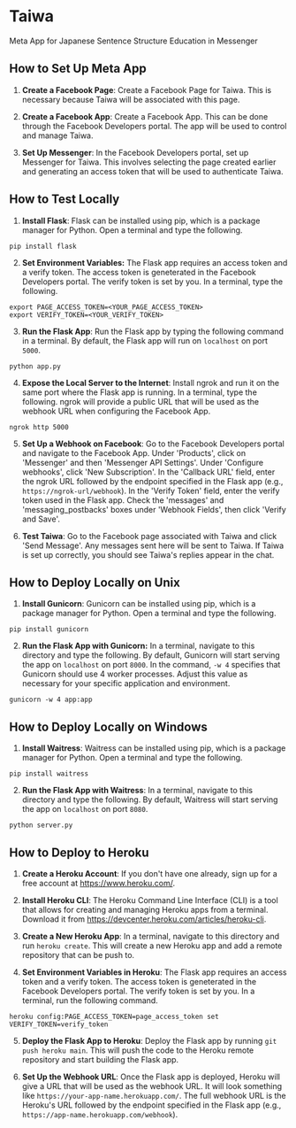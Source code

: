 # Taiwa
Meta App for Japanese Sentence Structure Education in Messenger

## How to Set Up Meta App

1. **Create a Facebook Page**: Create a Facebook Page for Taiwa. This is necessary because Taiwa will be associated with this page.

2. **Create a Facebook App**: Create a Facebook App. This can be done through the Facebook Developers portal. The app will be used to control and manage Taiwa.

3. **Set Up Messenger**: In the Facebook Developers portal, set up Messenger for Taiwa. This involves selecting the page created earlier and generating an access token that will be used to authenticate Taiwa.

## How to Test Locally

1. **Install Flask**: Flask can be installed using pip, which is a package manager for Python. Open a terminal and type the following.

```
pip install flask
```

2. **Set Environment Variables:** The Flask app requires an access token and a verify token. The access token is geneterated in the Facebook Developers portal. The verify token is set by you. In a terminal, type the following.

```
export PAGE_ACCESS_TOKEN=<YOUR_PAGE_ACCESS_TOKEN>
export VERIFY_TOKEN=<YOUR_VERIFY_TOKEN>
```

3. **Run the Flask App**: Run the Flask app by typing the following command in a terminal. By default, the Flask app will run on `localhost` on port `5000`.

```
python app.py
```

4. **Expose the Local Server to the Internet**: Install ngrok and run it on the same port where the Flask app is running. In a terminal, type the following. ngrok will provide a public URL that will be used as the webhook URL when configuring the Facebook App.

```
ngrok http 5000
```

5. **Set Up a Webhook on Facebook**: Go to the Facebook Developers portal and navigate to the Facebook App. Under 'Products', click on 'Messenger' and then 'Messenger API Settings'. Under 'Configure webhooks', click 'New Subscription'. In the 'Callback URL' field, enter the ngrok URL followed by the endpoint specified in the Flask app (e.g., `https://ngrok-url/webhook`). In the 'Verify Token' field, enter the verify token used in the Flask app. Check the 'messages' and 'messaging_postbacks' boxes under 'Webhook Fields', then click 'Verify and Save'.

6. **Test Taiwa**: Go to the Facebook page associated with Taiwa and click 'Send Message'. Any messages sent here will be sent to Taiwa. If Taiwa is set up correctly, you should see Taiwa's replies appear in the chat.

## How to Deploy Locally on Unix

1. **Install Gunicorn**: Gunicorn can be installed using pip, which is a package manager for Python. Open a terminal and type the following.

```
pip install gunicorn
```

2. **Run the Flask App with Gunicorn:** In a terminal, navigate to this directory and type the following. By default, Gunicorn will start serving the app on `localhost` on port `8000`. In the command, `-w 4` specifies that Gunicorn should use 4 worker processes. Adjust this value as necessary for your specific application and environment.

```
gunicorn -w 4 app:app
```

## How to Deploy Locally on Windows

1. **Install Waitress**: Waitress can be installed using pip, which is a package manager for Python. Open a terminal and type the following.

```
pip install waitress
```

2. **Run the Flask App with Waitress**: In a terminal, navigate to this directory and type the following. By default, Waitress will start serving the app on `localhost` on port `8080`.

```
python server.py
```

## How to Deploy to Heroku

1. **Create a Heroku Account**: If you don't have one already, sign up for a free account at https://www.heroku.com/.

2. **Install Heroku CLI**: The Heroku Command Line Interface (CLI) is a tool that allows for creating and managing Heroku apps from a terminal. Download it from https://devcenter.heroku.com/articles/heroku-cli.

3. **Create a New Heroku App**: In a terminal, navigate to this directory and run `heroku create`. This will create a new Heroku app and add a remote repository that can be push to.

4. **Set Environment Variables in Heroku**: The Flask app requires an access token and a verify token. The access token is geneterated in the Facebook Developers portal. The verify token is set by you. In a terminal, run the following command.

```
heroku config:PAGE_ACCESS_TOKEN=page_access_token set VERIFY_TOKEN=verify_token
```

5. **Deploy the Flask App to Heroku**: Deploy the Flask app by running `git push heroku main`. This will push the code to the Heroku remote repository and start building the Flask app.

6. **Set Up the Webhook URL**: Once the Flask app is deployed, Heroku will give a URL that will be used as the webhook URL. It will look something like `https://your-app-name.herokuapp.com/`. The full webhook URL is the Heroku's URL followed by the endpoint specified in the Flask app (e.g., `https://app-name.herokuapp.com/webhook`).
